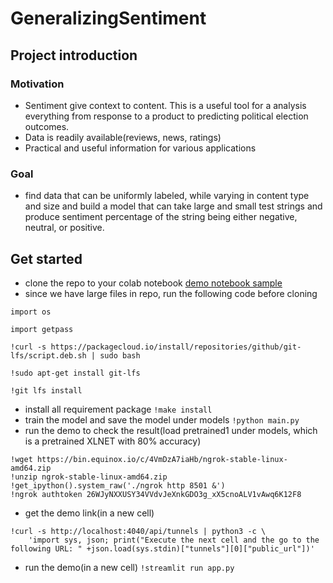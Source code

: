 # GeneralizingSentiment
## Project introduction
### Motivation
- Sentiment give context to content. This is a useful tool for a analysis everything from response to a product to predicting political election outcomes. 
- Data is readily available(reviews, news, ratings)
- Practical and useful information for various applications
### Goal
- find data that can be uniformly labeled, while varying in content type and size and build a model that can take large and small test strings and produce sentiment percentage of the string being either negative, neutral, or positive. 
## Get started
- clone the repo to your colab notebook 
[demo notebook sample](https://colab.research.google.com/drive/1QidqeviCLWYfWmC9bNoexkHr6sdexzG9#scrollTo=acRL0cxcaiTs)
- since we have large files in repo, run the following code before cloning
```
import os

import getpass

!curl -s https://packagecloud.io/install/repositories/github/git-lfs/script.deb.sh | sudo bash

!sudo apt-get install git-lfs

!git lfs install
```
- install all requirement package
`!make install`
- train the model and save the model under models
`!python main.py`
- run the demo to check the result(load pretrained1 under models, which is a pretrained XLNET with 80% accuracy)
```
!wget https://bin.equinox.io/c/4VmDzA7iaHb/ngrok-stable-linux-amd64.zip
!unzip ngrok-stable-linux-amd64.zip
!get_ipython().system_raw('./ngrok http 8501 &')
!ngrok authtoken 26WJyNXXUSY34VVdvJeXnkGDO3g_xX5cnoALV1vAwq6K12F8
```
- get the demo link(in a new cell)
```
!curl -s http://localhost:4040/api/tunnels | python3 -c \
    'import sys, json; print("Execute the next cell and the go to the following URL: " +json.load(sys.stdin)["tunnels"][0]["public_url"])'
```
- run the demo(in a new cell)
`!streamlit run app.py`
